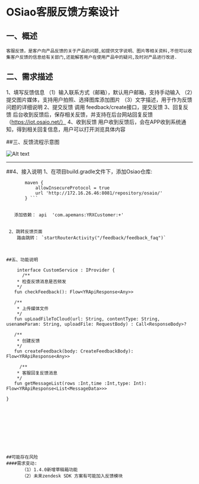 #  OSiao客服反馈方案设计

## 一、概述
    客服反馈，是客户向产品反馈的关于产品的问题,如提供文字说明、图片等相关资料,不但可以收集客户反馈的信息给有关部门,还能解答用户在使用产品中的疑问,及时对产品进行改进.

## 二、需求描述
1、填写反馈信息
          （1）输入联系方式（邮箱），默认用户邮箱，支持手动输入
         （2）提交图片媒体，支持用户拍照、选择图库添加图片
         （3）文字描述，用于作为反馈问题的详细说明
 2、提交反馈
         调用 feedback/create接口，提交反馈
  3、回复反馈
          后台收到反馈后，保存相关反馈，并支持在后台网站回复反馈 （https://iot.osaio.net/）
   4、收到反馈
         用户收到反馈后，会在APP收到系统通知，得到相关回复信息，用户可以打开浏览具体内容

##三、反馈流程示意图









![Alt text](http://172.16.26.46/yrcx/doc/site/%E9%A1%B9%E7%9B%AE/Osaio/Android/%E6%A8%A1%E5%9D%97/%E5%8F%8D%E9%A6%88%E6%B5%81%E7%A8%8B%E5%9B%BE.png)




___

##4、接入说明
   1、在项目build.gradle文件下，添加Osiao仓库:
 ```
        maven {
            allowInsecureProtocol = true
            url 'http://172.16.26.46:8081/repository/osaio/'
        } ```
    

    添加依赖： api  'com.apemans:YRXCustomer:+' 
   
    
  2、跳转反馈页面
     路由跳转： `startRouterActivity("/feedback/feedback_faq")`
    

    
##五、功能说明

     interface CustomService : IProvider {
       /**
     * 检查反馈消息是否频发
     */
    fun checkFeedback(): Flow<YRApiResponse<Any>>
  
    /**
     * 上传媒体文件
     */
    fun upLoadFileToCloud(url: String, contentType: String, usenameParam: String, uploadFile: RequestBody) : Call<ResponseBody>?
   
    /**
     * 创建反馈
     */
    fun createFeedback(body: CreateFeedbackBody): Flow<YRApiResponse<Any>>
    
      /**
     * 客服回复反馈消息
     */
    fun getMessageList(rows :Int,time :Int,type: Int): Flow<YRApiResponse<List<MessageData>>>
  
}





 
   
    
    

##可能存在风险
####需求变动:
       （1）1.4.0新增草稿箱功能
       （2）未来zendesk SDK 方案有可能加入反馈模块 
                   
   
       